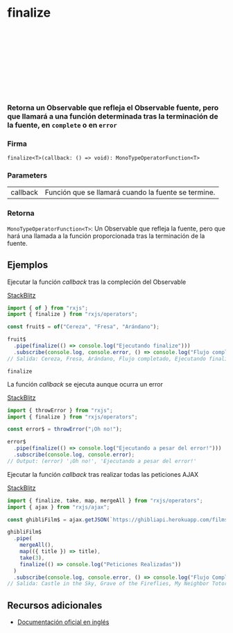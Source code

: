 <div class="page-heading">

# finalize

<a target="_blank" href="https://github.com/ReactiveX/rxjs/blob/master/src/internal/operators/finalize.ts">
<svg>
  <use xlink:href="/assets/icons/github.svg#github"></use>
</svg>
</a>
</div>

<h3> Retorna un Observable que refleja el Observable fuente, pero que llamará a una función determinada tras la terminación de la fuente, en <code>complete</code> o en <code>error</code> </h3>

### Firma

`finalize<T>(callback: () => void): MonoTypeOperatorFunction<T>`

### Parameters

<table>
<tr><td>callback</td><td>Función que se llamará cuando la fuente se termine.</td></tr>
</table>

### Retorna

`MonoTypeOperatorFunction<T>`: Un Observable que refleja la fuente, pero que hará una llamada a la función proporcionada tras la terminación de la fuente.

## Ejemplos

Ejecutar la función _callback_ tras la compleción del Observable

[StackBlitz](https://stackblitz.com/edit/rxjs-finalize-1?file=index.html)

```javascript
import { of } from "rxjs";
import { finalize } from "rxjs/operators";

const fruit$ = of("Cereza", "Fresa", "Arándano");

fruit$
  .pipe(finalize(() => console.log("Ejecutando finalize")))
  .subscribe(console.log, console.error, () => console.log("Flujo completado"));
// Salida: Cereza, Fresa, Arándano, Flujo completado, Ejecutando finalize
```

`finalize`

La función _callback_ se ejecuta aunque ocurra un error

[StackBlitz](https://stackblitz.com/edit/rxjs-finalize-2?file=index.ts)

```javascript
import { throwError } from "rxjs";
import { finalize } from "rxjs/operators";

const error$ = throwError("¡Oh no!");

error$
  .pipe(finalize(() => console.log("Ejecutando a pesar del error!")))
  .subscribe(console.log, console.error);
// Output: (error) '¡Oh no!', 'Ejecutando a pesar del error!'
```

Ejecutar la función _callback_ tras realizar todas las peticiones AJAX

[StackBlitz](https://stackblitz.com/edit/rxjs-finalize-3?file=index.ts)

```javascript
import { finalize, take, map, mergeAll } from "rxjs/operators";
import { ajax } from "rxjs/ajax";

const ghibliFilm$ = ajax.getJSON(`https://ghibliapi.herokuapp.com/films/`);

ghibliFilm$
  .pipe(
    mergeAll(),
    map(({ title }) => title),
    take(3),
    finalize(() => console.log("Peticiones Realizadas"))
  )
  .subscribe(console.log, console.error, () => console.log("Flujo Completado"));
// Salida: Castle in the Sky, Grave of the Fireflies, My Neighbor Totoro, Flujo Completado, Peticiones Realizadas
```

## Recursos adicionales

- [Documentación oficial en inglés](https://rxjs-dev.firebaseapp.com/api/operators/finalize)
